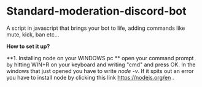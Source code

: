# Standard-moderation-discord-bot
A script in javascript that brings your bot to life, adding commands like mute, kick, ban etc...

**How to set it up?**

**1. Installing node on your WINDOWS pc **
  open your command prompt by hitting WIN+R on your keyboard and writing "cmd" and press OK. In  the windows that just opened you have to
  write _node -v_. If it spits out an error you have to install node by clicking this link https://nodejs.org/en .

  
